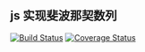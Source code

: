 ## js 实现斐波那契数列

[![Build Status](https://travis-ci.org/zzlw/fibonacci.svg?branch=master)](https://travis-ci.org/zzlw/fibonacci)
[![Coverage Status](https://coveralls.io/repos/github/zzlw/fibonacci/badge.svg?branch=master)](https://coveralls.io/github/zzlw/fibonacci?branch=master)